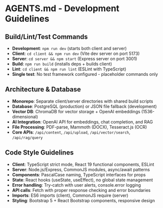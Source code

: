 # AGENTS.md - Development Guidelines

## Build/Lint/Test Commands
- **Development**: `npm run dev` (starts both client and server)
- **Client**: `cd client && npm run dev` (Vite dev server on port 5173)
- **Server**: `cd server && npm start` (Express server on port 3001)
- **Build**: `npm run build` (installs deps + builds client)
- **Lint**: `cd client && npm run lint` (ESLint with TypeScript)
- **Single test**: No test framework configured - placeholder commands only

## Architecture & Database
- **Monorepo**: Separate client/server directories with shared build scripts
- **Database**: PostgreSQL (production) or JSON file fallback (development)
- **Vector DB**: ChromaDB for vector storage + OpenAI embeddings (1536-dimensional)
- **AI Integration**: OpenAI API for embeddings, chat completion, and RAG
- **File Processing**: PDF-parse, Mammoth (DOCX), Tesseract.js (OCR)
- **Core APIs**: `/api/content`, `/api/upload`, `/api/vector/search`, `/api/rag/query`

## Code Style Guidelines
- **Client**: TypeScript strict mode, React 19 functional components, ESLint
- **Server**: Node.js/Express, CommonJS modules, async/await patterns
- **Components**: PascalCase naming, TypeScript interfaces for props
- **State**: React hooks (useState, useEffect), no global state management
- **Error handling**: Try-catch with user alerts, console.error logging
- **API calls**: Fetch with proper response checking and error boundaries
- **Imports**: ES6 imports (client), CommonJS require (server)
- **Styling**: Bootstrap 5 + React Bootstrap components, responsive design